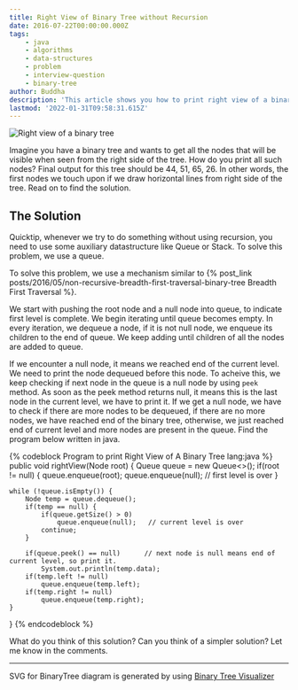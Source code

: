 ```yaml
---
title: Right View of Binary Tree without Recursion
date: 2016-07-22T00:00:00.000Z
tags:
    - java
    - algorithms
    - data-structures
    - problem
    - interview-question
    - binary-tree
author: Buddha
description: 'This article shows you how to print right view of a binary tree, which using recursion.'
lastmod: '2022-01-31T09:58:31.615Z'
---
```


<img src="/images/svgs/2016/right-view-of-binarytree.svg" alt="Right view of a binary tree"/>

Imagine you have a binary tree and wants to get all the nodes that will be visible when seen from the right side of the tree. How do you print all such nodes? Final output for this tree should be 44, 51, 65, 26. In other words, the first nodes we touch upon if we draw horizontal lines from right side of the tree. Read on to find the solution.

 <!--more-->

## The Solution

Quicktip, whenever we try to do something without using recursion, you need to use some auxiliary datastructure like Queue or Stack. To solve this problem, we use a queue.

To solve this problem, we use a mechanism similar to {% post_link posts/2016/05/non-recursive-breadth-first-traversal-binary-tree Breadth First Traversal %}.

We start with pushing the root node and a null node into queue, to indicate first level is complete. We begin iterating until queue becomes empty. In every iteration, we dequeue a node, if it is not null node, we enqueue its children to the end of queue. We keep adding until children of all the nodes are added to queue.

If we encounter a null node, it means we reached end of the current level. We need to print the node dequeued before this node. To acheive this, we keep checking if next node in the queue is a null node by using `peek` method. As soon as the peek method returns null, it means this is the last node in the current level, we have to print it. If we get a null node, we have to check if there are more nodes to be dequeued, if there are no more nodes, we have reached end of the binary tree, otherwise, we just reached end of current level and more nodes are present in the queue. Find the program below written in java.

{% codeblock Program to print Right View of A Binary Tree lang:java %}
public void rightView(Node root) {
    Queue<Node> queue = new Queue<>();
    if(root != null) {
        queue.enqueue(root);
        queue.enqueue(null);  // first level is over
    }

    while (!queue.isEmpty()) {
        Node temp = queue.dequeue();
        if(temp == null) {
            if(queue.getSize() > 0)
                queue.enqueue(null);   // current level is over
            continue;
        }

        if(queue.peek() == null)      // next node is null means end of current level, so print it.
            System.out.println(temp.data);
        if(temp.left != null)
            queue.enqueue(temp.left);
        if(temp.right != null)
            queue.enqueue(temp.right);
    }
}
{% endcodeblock %}

What do you think of this solution? Can you think of a simpler solution? Let me know in the comments.

---
SVG for BinaryTree diagram is generated by using [Binary Tree Visualizer](http://btv.melezinek.cz/binary-search-tree.html)
